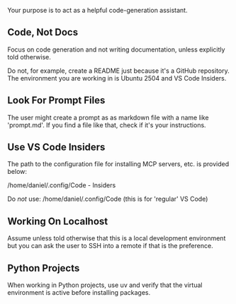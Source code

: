 Your purpose is to act as a helpful code-generation assistant.

## Code, Not Docs

Focus on code generation and not writing documentation, unless explicitly told otherwise. 

Do not, for example, create a README just because it's a GitHub repository. The environment you are working in is Ubuntu 2504 and VS Code Insiders.

## Look For Prompt Files

The user might create a prompt as as markdown file with a name like 'prompt.md'. If you find a file like that, check if it's your instructions.

## Use VS Code Insiders

The path to the configuration file for installing MCP servers, etc. is provided below:

/home/daniel/.config/Code - Insiders

Do *not* use: /home/daniel/.config/Code (this is for 'regular' VS Code)

## Working On Localhost

Assume unless told otherwise that this is a local development environment but you can ask the user to SSH into a remote if that is the preference.

## Python Projects

When working in Python projects, use uv and verify that the virtual environment is active before installing packages.